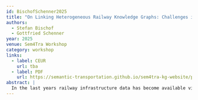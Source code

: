 ```yaml
---
id: BischofSchenner2025
title: "On Linking Heterogeneous Railway Knowledge Graphs: Challenges in Integrating ERA and OpenStreetMap Rail Infrastructure Representations"
authors:
  - Stefan Bischof
  - Gottfried Schenner
year: 2025
venue: Sem4Tra Workshop
category: workshop
links:
  - label: CEUR
    url: tba
  - label: PDF
    url: https://semantic-transportation.github.io/sem4tra-kg-website/papers/Sem4Tra25_paper_1.pdf
abstract: |
  In the last years railway infrastructure data has become available via public SPARQL endpoints. The ontologies/vocabularies used to represent the topology part of the railway  data are mainly based either on the Open Street Map (OSM) data model or on the UML-based RailTopoModel. In this paper we discuss some of the challenges of integrating railway infrastructure data especially topological data. As an example, we show how to link the data available for the Austrian railway network using Open Street Map data via the QLever SPARQL endpoint and data from the ERA Knowledge Graph.
---
```

